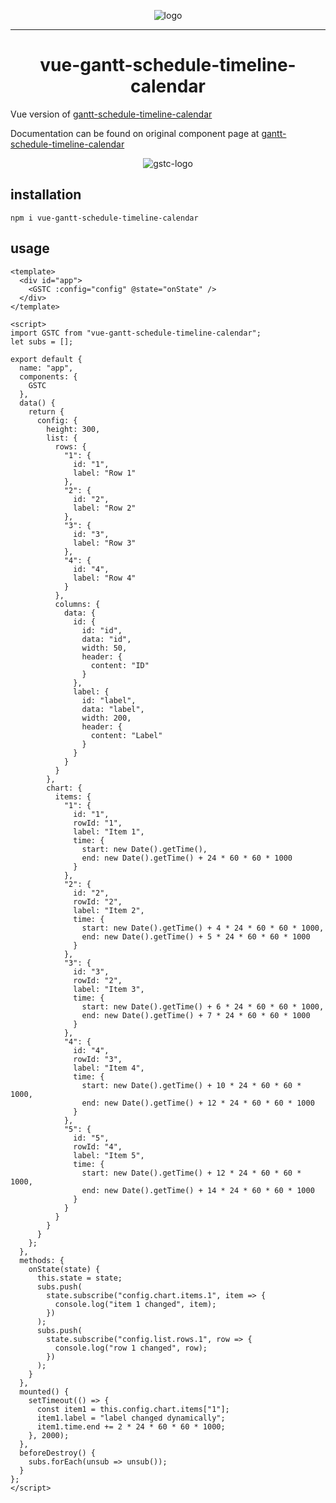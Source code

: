 <p align="center">
  <img src="https://neuronet.io/screenshots/gstc9-flat-bgw-300.png" alt="logo">
</p>
<hr />
<h1 align="center">vue-gantt-schedule-timeline-calendar</h1>

Vue version of [gantt-schedule-timeline-calendar](https://github.com/neuronetio/gantt-schedule-timeline-calendar)

Documentation can be found on original component page at [gantt-schedule-timeline-calendar](https://github.com/neuronetio/gantt-schedule-timeline-calendar)

<p align="center">
  <img src="https://neuronet.io/screenshots/appscrn.png?uniq=1" alt="gstc-logo">
</p>

## installation

`npm i vue-gantt-schedule-timeline-calendar`

## usage

```vue
<template>
  <div id="app">
    <GSTC :config="config" @state="onState" />
  </div>
</template>

<script>
import GSTC from "vue-gantt-schedule-timeline-calendar";
let subs = [];

export default {
  name: "app",
  components: {
    GSTC
  },
  data() {
    return {
      config: {
        height: 300,
        list: {
          rows: {
            "1": {
              id: "1",
              label: "Row 1"
            },
            "2": {
              id: "2",
              label: "Row 2"
            },
            "3": {
              id: "3",
              label: "Row 3"
            },
            "4": {
              id: "4",
              label: "Row 4"
            }
          },
          columns: {
            data: {
              id: {
                id: "id",
                data: "id",
                width: 50,
                header: {
                  content: "ID"
                }
              },
              label: {
                id: "label",
                data: "label",
                width: 200,
                header: {
                  content: "Label"
                }
              }
            }
          }
        },
        chart: {
          items: {
            "1": {
              id: "1",
              rowId: "1",
              label: "Item 1",
              time: {
                start: new Date().getTime(),
                end: new Date().getTime() + 24 * 60 * 60 * 1000
              }
            },
            "2": {
              id: "2",
              rowId: "2",
              label: "Item 2",
              time: {
                start: new Date().getTime() + 4 * 24 * 60 * 60 * 1000,
                end: new Date().getTime() + 5 * 24 * 60 * 60 * 1000
              }
            },
            "3": {
              id: "3",
              rowId: "2",
              label: "Item 3",
              time: {
                start: new Date().getTime() + 6 * 24 * 60 * 60 * 1000,
                end: new Date().getTime() + 7 * 24 * 60 * 60 * 1000
              }
            },
            "4": {
              id: "4",
              rowId: "3",
              label: "Item 4",
              time: {
                start: new Date().getTime() + 10 * 24 * 60 * 60 * 1000,
                end: new Date().getTime() + 12 * 24 * 60 * 60 * 1000
              }
            },
            "5": {
              id: "5",
              rowId: "4",
              label: "Item 5",
              time: {
                start: new Date().getTime() + 12 * 24 * 60 * 60 * 1000,
                end: new Date().getTime() + 14 * 24 * 60 * 60 * 1000
              }
            }
          }
        }
      }
    };
  },
  methods: {
    onState(state) {
      this.state = state;
      subs.push(
        state.subscribe("config.chart.items.1", item => {
          console.log("item 1 changed", item);
        })
      );
      subs.push(
        state.subscribe("config.list.rows.1", row => {
          console.log("row 1 changed", row);
        })
      );
    }
  },
  mounted() {
    setTimeout(() => {
      const item1 = this.config.chart.items["1"];
      item1.label = "label changed dynamically";
      item1.time.end += 2 * 24 * 60 * 60 * 1000;
    }, 2000);
  },
  beforeDestroy() {
    subs.forEach(unsub => unsub());
  }
};
</script>
```
